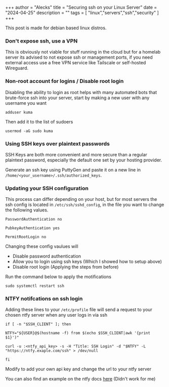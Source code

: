 
+++
author = "Alecks"
title = "Securing ssh on your Linux Server"
date = "2024-04-25"
description = ""
tags = [
    "linux","servers","ssh","security"
]
+++

This post is made for debian based linux distros.

### Don't expose ssh, use a VPN
This is obviously not viable for stuff running in the cloud but for a homelab server its advised to not expose ssh or management ports, if you need external access use a free VPN service like Tailscale or self-hosted Wireguard.

### Non-root account for logins / Disable root login
Disabling the ability to login as root helps with many automated bots that brute-force ssh into your server, start by making a new user with any username you want

```
adduser kuma
```

Then add it to the list of sudoers

```
usermod -aG sudo kuma
```

### Using SSH keys over plaintext passwords
SSH Keys are both more convenient and more secure than a regular plaintext password, especially the default one set by your hosting provider. 

Generate an ssh key using PuttyGen and paste it on a new line in `/home/<your_username>/.ssh/authorized_keys`.

### Updating your SSH configuration
This process can differ depending on your host, but for most servers the ssh config is located in `/etc/ssh/sshd_config`, in the file you want to change the following values.

```
PasswordAuthentication no
```

```
PubkeyAuthentication yes
```

```
PermitRootLogin no
```

Changing these config vaulues will
- Disable password authentication
- Allow you to login using ssh keys (Which I showed how to setup above) 
- Disable root login (Applying the steps from before)

Run the command below to apply the motifications

```
sudo systemctl restart ssh
```

### NTFY notifcations on ssh login
Adding these lines to your `/etc/profile` file will send a request to your chosen ntfy server when any user logs in via ssh

```
if [ -n "$SSH_CLIENT" ]; then

NTFY="${USER}@$(hostname -f) from $(echo $SSH_CLIENT|awk '{print $1}')"

curl -u :<ntfy_api_key> -s -H "Title: SSH Login" -d "$NTFY" -L  "https://ntfy.exaple.com/ssh" > /dev/null

fi
```
Modify to add your own api key and change the url to your ntfy server


You can also find an example on the ntfy docs [here](https://docs.ntfy.sh/examples/#ssh-login-alerts) (Didn't work for me)